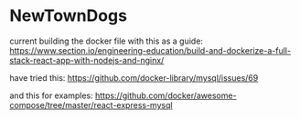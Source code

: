 # NewTownDogs

current building the docker file with this as a guide:
https://www.section.io/engineering-education/build-and-dockerize-a-full-stack-react-app-with-nodejs-and-nginx/

have tried this:
https://github.com/docker-library/mysql/issues/69

and this for examples:
https://github.com/docker/awesome-compose/tree/master/react-express-mysql
